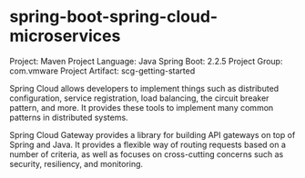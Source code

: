 # spring-boot-spring-cloud-microservices

Project: Maven Project
Language: Java
Spring Boot: 2.2.5
Project Group: com.vmware
Project Artifact: scg-getting-started

Spring Cloud allows developers to implement things such as distributed configuration, service registration, load balancing, the circuit breaker pattern, and more. It provides these tools to implement many common patterns in distributed systems.

Spring Cloud Gateway provides a library for building API gateways on top of Spring and Java. It provides a flexible way of routing requests based on a number of criteria, as well as focuses on cross-cutting concerns such as security, resiliency, and monitoring.
